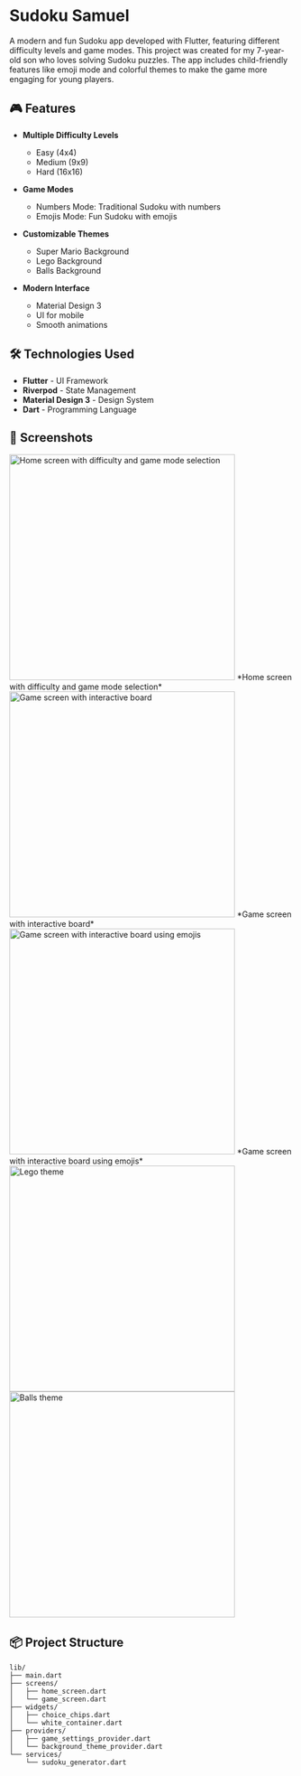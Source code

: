 # Sudoku Samuel

A modern and fun Sudoku app developed with Flutter, featuring different difficulty levels and game modes. This project was created for my 7-year-old son who loves solving Sudoku puzzles. The app includes child-friendly features like emoji mode and colorful themes to make the game more engaging for young players.

## 🎮 Features

- **Multiple Difficulty Levels**
  - Easy (4x4)
  - Medium (9x9)
  - Hard (16x16)

- **Game Modes**
  - Numbers Mode: Traditional Sudoku with numbers
  - Emojis Mode: Fun Sudoku with emojis

- **Customizable Themes**
  - Super Mario Background
  - Lego Background
  - Balls Background

- **Modern Interface**
  - Material Design 3
  - UI for mobile
  - Smooth animations

## 🛠️ Technologies Used

- **Flutter** - UI Framework
- **Riverpod** - State Management
- **Material Design 3** - Design System
- **Dart** - Programming Language

## 📱 Screenshots

<img src="assets/images/home_screen_mario_theme.jpeg" width="400" alt="Home screen with difficulty and game mode selection">
*Home screen with difficulty and game mode selection*

<img src="assets/images/game_screen_9x9_numbers.jpeg" width="400" alt="Game screen with interactive board">
*Game screen with interactive board*

<img src="assets/images/game_screen_9x9_emojis.jpeg" width="400" alt="Game screen with interactive board using emojis">
*Game screen with interactive board using emojis*

<img src="assets/images/home_screen_lego_theme.jpeg" width="400" alt="Lego theme">
<img src="assets/images/home_screen_balls_theme.jpeg" width="400" alt="Balls theme">

## 📦 Project Structure

```
lib/
├── main.dart
├── screens/
│   ├── home_screen.dart
│   └── game_screen.dart
├── widgets/
│   ├── choice_chips.dart
│   └── white_container.dart
├── providers/
│   ├── game_settings_provider.dart
│   └── background_theme_provider.dart
└── services/
    └── sudoku_generator.dart
```